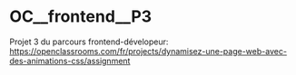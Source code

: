 # OC__frontend__P3
Projet 3 du parcours frontend-dévelopeur: https://openclassrooms.com/fr/projects/dynamisez-une-page-web-avec-des-animations-css/assignment

